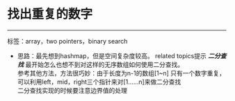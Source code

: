 # 找出重复的数字
---
标签：array，two pointers，binary search  

* 思路：最先想到hashmap，但是空间复杂度较高。 related topics提示 ___二分查找___ 最开始怎么也想不到对这样的无序数组如何使用二分查找。  
  参考其他方法，方法很巧妙：由于长度为n-1的数组[1~n] 只有一个数字重复，可以利用left，mid，right三个指针来对[1……n]来做二分查找  
  二分查找实现的时候要注意边界值的处理
